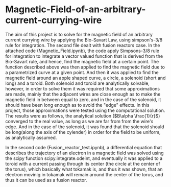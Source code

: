 # Magnetic-Field-of-an-arbitrary-current-currying-wire
The aim of this project is to solve for the magnetic field of an arbitrary current currying wire by applying the Bio-Savart Law, using simpson's-3/8 rule for integration. The second file dealt with fusion reactors case.
In the attached code (Magnetic_Field.ipynb), the code apply Simpsons-3/8 rule for integration to integrate a vector valued function that is derived from the Bio-Savart rule, and hence, find the magnetic field at a certain point.
The function described above was then applied to find the magnetic field due to a parametrized curve at a given point. And then it was applied to find the magnetic field around an apple shaped curve, a circle, a solenoid (short and long) and a toroid.
Both solenoid and toroid are analytically solvable, however, in order to solve them it was required that some approximations are made, mainly that the adjacent wires are close enough as to make the magnetic field in between equal to zero, and in the case of the solenoid, it should have been long enough as to avoid the "edge" effects. In this project, those approximations were tested using the computational solution.
The results were as follows, the analytical solution ($B\alpha \frac{1}{r}$) converged to the real value, as long as we are far from from the wire's edge. And in the case of the solenoid, it was found that the solenoid should be long(along the axis of the cylender) in order for the field to be uniform, as analytically assumed.

In the second code (Fusion_reactor_test.ipynb), a differential equation that describes the trajectory of an electron in a magnetic field was solved using the scipy function scipy.integrate.odeint, and eventually it was applied to a toroid with a current passing through its center (the circle at the center of the torus), which basically what tokamak is, and thus it was shown, that an electron movinig in tokamak will remain around the center of the torus, and thus it can be used as a fusion reactor.
